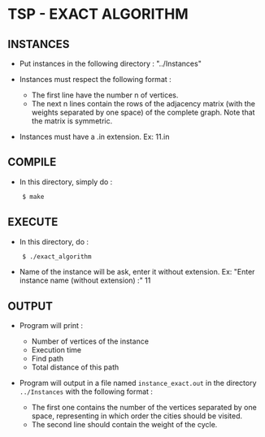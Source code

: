 # TSP - EXACT ALGORITHM

## INSTANCES

 * Put instances in the following directory : "../Instances"
 
 * Instances must respect the following format :  
	- The first line have the number n of vertices.
	- The next n lines contain the rows of the adjacency matrix (with the weights separated by one space) of the complete graph. Note that the matrix is symmetric.
	
 * Instances must have a .in extension. 
	Ex: 11.in
	
	
## COMPILE

 * In this directory, simply do :
```bash
    $ make
```

## EXECUTE

 * In this directory, do :
```bash
	$ ./exact_algorithm
```
	
 * Name of the instance will be ask, enter it without extension. 
	Ex: "Enter instance name (without extension) :" 11
	
	
## OUTPUT

 * Program will print : 
	- Number of vertices of the instance
	- Execution time
	- Find path
	- Total distance of this path
	
 * Program will output in a file named `instance_exact.out` in the directory `../Instances` with the following format :
	- The first one contains the number of the vertices separated by one space, representing in which order the cities should be visited.
	- The second line should contain the weight of the cycle.
